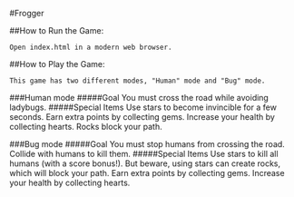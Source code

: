 #Frogger

##How to Run the Game:

    Open index.html in a modern web browser.

##How to Play the Game:

	This game has two different modes, "Human" mode and "Bug" mode. 

###Human mode
#####Goal
	You must cross the road while avoiding ladybugs. 
#####Special Items
	Use stars to become invincible for a few seconds.
	Earn extra points by collecting gems.
	Increase your health by collecting hearts.
	Rocks block your path.
	
###Bug mode
#####Goal
	You must stop humans from crossing the road.
	Collide with humans to kill them.
#####Special Items
	Use stars to kill all humans (with a score bonus!).
	But beware, using stars can create rocks, which will block your path.
	Earn extra points by collecting gems.
	Increase your health by collecting hearts.
